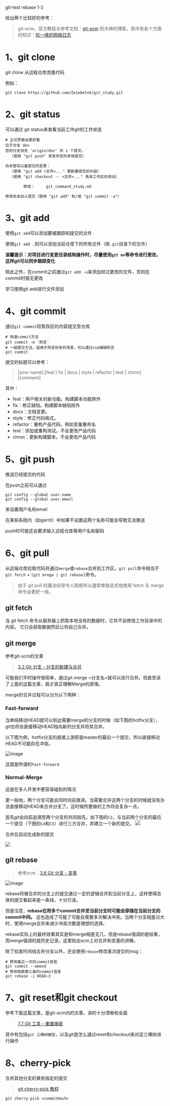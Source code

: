 git-test rebase 1-2

给出两个比较好的参考：
> git-scm，官方教程与参考文档：[git-scm](https://git-scm.com/)
> 阮大神的博客，其中有各个方面的知识：[阮一峰的网络日志](http://www.ruanyifeng.com/blog/)


# 1、git clone

git clone 从远程仓库克隆代码

例如：

```shell
git clone https://github.com/ZwiebelnX/git_study.git
```

# 2、git status

可以通过 git status来查看当前工作git的工作状态

```shell
# 正式界面会更好看
位于分支 dev
您的分支领先 'origin/dev' 共 1 个提交。
  （使用 "git push" 来发布您的本地提交）

尚未暂存以备提交的变更：
  （使用 "git add <文件>..." 更新要提交的内容）
  （使用 "git checkout -- <文件>..." 丢弃工作区的改动）

        修改：     git_command_study.md

修改尚未加入提交（使用 "git add" 和/或 "git commit -a"）
```

# 3、git add

使用`git add`可以添加要被跟踪和提交的文件

使用`git add .`则可以添加当前仓库下的所有文件（除`.git`目录下的文件）

**温馨提示：对项目进行变更目录结构操作时，尽量使用`git mv`等命令进行更改，这样git可以同步跟踪变化**

除此之外，在commit之前通过`git add -u`来添加经过更改的文件，否则在commit时报无更改

学习使用git add进行文件添加

# 4、git commit


通过`git commit`将暂存区的内容提交至仓库

```shell
# 快速commit方法
git commit -m '附言'
# 一般提交方法，适用于附言较多的场景，可以通过vim编辑附言
git commit
```

提交的标题可以参考：
> [your name] [feat | fix | docs | style | refactor | test | chron] [comment]

其中：

+ feat：用户相关的新功能。构建脚本功能除外
+ fix：修正缺陷。构建脚本缺陷除外
+ docs：文档变更。
+ style：修正代码格式。
+ refactor：重构产品代码。例如变量重命名
+ test：添加或重构测试。不会更改产品代码
+ chron：更新构建脚本。不会更改产品代码


# 5、git push 

推送已经提交的代码

在push之前可以通过

```shell
git config --global user.name
git config --global user.email
```

来设置用户名和email

在某些系统内（如gerrit）中如果不设置这两个名称可能会导致无法推送

push时可能还会要求输入远程仓库等用户名和密码

# 6、git pull

从远端仓库拉取代码并通过`merge`或`rebase`合并到工作区。`git pull`命令相当于`git fetch` + `[git mrege | git rebase]`命令。

> 由于 git pull 的魔法经常令人困惑所以通常单独显式地使用 fetch 与 merge 命令会更好一些。

## git fetch

当 git fetch 命令从服务器上抓取本地没有的数据时，它并不会修改工作目录中的内容。 它只会获取数据然后让你自己合并。

## git merge

参考git-scm的文章

> [3.2 Git 分支 - 分支的新建与合并](https://git-scm.com/book/zh/v2/Git-%E5%88%86%E6%94%AF-%E5%88%86%E6%94%AF%E7%9A%84%E6%96%B0%E5%BB%BA%E4%B8%8E%E5%90%88%E5%B9%B6)

可能我们平时操作很简单，通过git merge <分支名>就可以进行合并。但直至读了上面的这篇文章，我才真正理解Merge的原理。

merge的合并过程可以分为以下两种：

### Fast-forward

当单纯移动HEAD就可以到达需要merge的分支的时候（如下图的hotfix分支），git也将会直接移动HEAD指向新的分支并将其合并。

以下图为例，hotfix分支的直接上游即是master的最后一个提交，所以直接移动HEAD不可能存在冲突。

![image](https://git-scm.com/book/en/v2/images/basic-branching-4.png)

这就是所谓的`Fast-forward`

### Normal-Merge

这是在多人开发中更容易碰到的情况

更一般地，两个分支可能会同时向前推进。当需要合并这两个分支的时候就没有办法直接移动HEAD来合并分支了。这时候所要做的工作将会复杂一点。

首先git会向前追溯至两个分支的共同祖先，如下图的`C2`，与当前两个分支的最后一个提交（下图的`C4`和`C5`）进行三方合并，并建立一个新的提交。
![](https://git-scm.com/book/en/v2/images/basic-merging-1.png)

合并后自动生成新的提交

![](https://git-scm.com/book/en/v2/images/basic-merging-2.png)


## git rebase

> 参考scm：[3.6 Git 分支 - 变基](https://git-scm.com/book/zh/v2/Git-%E5%88%86%E6%94%AF-%E5%8F%98%E5%9F%BA)

![image](https://git-scm.com/book/en/v2/images/basic-rebase-3.png)

rebase将被合并的分支上的提交通过一定的逻辑合并到当前分支上，这样使得总体的提交看起来是一条线，十分已读。

但是注意，**rebase在将多个commit合并至当前分支时可能会穿插在当前分支的commit中间。** 这也造成了可能了可能会需要多次解决冲突。当两个分支相差过大时，使用merge合并来减少冲突次数是理想的选择。

rebase实际上的最终效果其实是和merge相差无几，但是rebase强调的是结果，而merge强调的是历史记录。这里贴出scm上对合并和变基的讲解。

除了拉直时间线合并分支以外，还会使用`rebase`修改某次提交的msg：

```shell
# 修改最近一次的commit信息
git commit --amend
# 修改倒数第三条的commit信息
git rebase -i HEAD~3
```



# 7、git reset和git checkout

参考下面这篇文章，是git-scm内的文章，讲的十分清晰和全面

> [7.7 Git 工具 - 重置揭密](https://git-scm.com/book/zh/v2/Git-%E5%B7%A5%E5%85%B7-%E9%87%8D%E7%BD%AE%E6%8F%AD%E5%AF%86)

其中有包括`git 三棵树模型`，以及git是怎么通过reset和checkout来对这三棵树进行操作

# 8、cherry-pick

合并其他分支的某些指定的提交

> [git cherry-pick 教程](http://www.ruanyifeng.com/blog/2020/04/git-cherry-pick.html)

```shell
git cherry-pick <commitHash>
```

